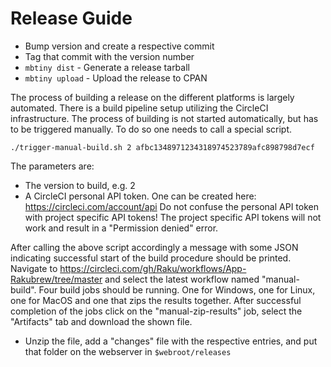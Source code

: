 Release Guide
=============

- Bump version and create a respective commit
- Tag that commit with the version number
- `mbtiny dist` - Generate a release tarball
- `mbtiny upload` - Upload the release to CPAN

The process of building a release on the different platforms is largely automated. There is a build pipeline setup utilizing the CircleCI infrastructure.
The process of building is not started automatically, but has to be triggered manually. To do so one needs to call a special script.

    ./trigger-manual-build.sh 2 afbc1348971234318974523789afc898798d7ecf

The parameters are:
- The version to build, e.g. 2
- A CircleCI personal API token. One can be created here: <https://circleci.com/account/api>
  Do not confuse the personal API token with project specific API tokens! The project specific API tokens will not work and result in a "Permission denied" error.

After calling the above script accordingly a message with some JSON indicating successful start of the build procedure should be printed.
Navigate to <https://circleci.com/gh/Raku/workflows/App-Rakubrew/tree/master> and select the latest workflow named "manual-build". Four build jobs should be running. One for Windows, one for Linux, one for MacOS and one that zips the results together. After successful completion of the jobs click on the "manual-zip-results" job, select the "Artifacts" tab and download the shown file.
- Unzip the file, add a "changes" file with the respective entries, and put that folder on the webserver in `$webroot/releases`

